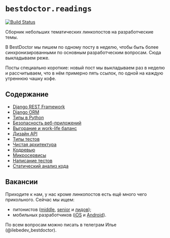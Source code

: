 # `bestdoctor.readings`

[![Build Status](https://travis-ci.org/best-doctor/readings.svg?branch=master)](https://travis-ci.org/best-doctor/readings)

Сборник небольших тематических линкопостов на разработческие темы.

В BestDoctor мы пишем по одному посту в неделю, чтобы быть более
 синхронизированными по основным разработческим вопросам.
 Сюда выкладываем реже.

Посты специально короткие: новый пост мы выкладываем раз в неделю и
 рассчитываем, что в нём примерно пять ссылок, по одной на каждую
 утреннюю чашку кофе.

## Содержание

- [Django REST Framework](https://github.com/best-doctor/readings/blob/master/topics/drf.md)
- [Django ORM](https://github.com/best-doctor/readings/blob/master/topics/django_orm.md)
- [Типы в Python](https://github.com/best-doctor/readings/blob/master/topics/types.md)
- [Безопасность веб-приложений](https://github.com/best-doctor/readings/blob/master/topics/web_security.md)
- [Выгорание и work-life баланс](https://github.com/best-doctor/readings/blob/master/topics/burnout.md)
- [Дизайн API](https://github.com/best-doctor/readings/blob/master/topics/api_design.md)
- [Типы тестов](https://github.com/best-doctor/readings/blob/master/topics/tests_types.md)
- [Чистая архитектура](https://github.com/best-doctor/readings/blob/master/topics/clean_architecture.md)
- [Кодревью](https://github.com/best-doctor/readings/blob/master/topics/code_review.md)
- [Микросервисы](https://github.com/best-doctor/readings/blob/master/topics/microservices.md)
- [Написание тестов](https://github.com/best-doctor/readings/blob/master/topics/writing_tests.md)
- [Статический анализ кода](https://github.com/best-doctor/readings/blob/master/topics/static_code_analysis.md)

## Вакансии

Приходите к нам, у нас кроме линкопостов есть ещё много чего прикольного.
Сейчас мы ищем:
 
- питонистов ([middle](https://hh.ru/vacancy/35286646),
  [senior](https://hh.ru/vacancy/35287064) и
  [лидов](https://hh.ru/vacancy/35287422));
- мобильных разработчиков ([iOS](https://hh.ru/vacancy/35531959?)
  и [Android](https://hh.ru/vacancy/35531970)).

По всем вопросам можно писать в телеграм Илье (@ilebedev_bestdoctor).

